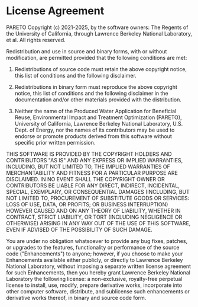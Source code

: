 License Agreement
=================

PARETO Copyright (c) 2021-2025, by the software owners: The Regents of the University of California,
through Lawrence Berkeley National Laboratory, et al. All rights reserved.

Redistribution and use in source and binary forms, with or without modification, are permitted
provided that the following conditions are met:

1. Redistributions of source code must retain the above copyright notice, this list of conditions
   and the following disclaimer.

2. Redistributions in binary form must reproduce the above copyright notice, this list of conditions
   and the following disclaimer in the documentation and/or other materials provided with the
   distribution.

3. Neither the name of the Produced Water Application for Beneficial Reuse, Environmental Impact and
   Treatment Optimization (PARETO), University of California, Lawrence Berkeley National Laboratory,
   U.S. Dept. of Energy, nor the names of its contributors may be used to endorse or promote
   products derived from this software without specific prior written permission.

THIS SOFTWARE IS PROVIDED BY THE COPYRIGHT HOLDERS AND CONTRIBUTORS "AS IS" AND ANY EXPRESS OR
IMPLIED WARRANTIES, INCLUDING, BUT NOT LIMITED TO, THE IMPLIED WARRANTIES OF MERCHANTABILITY AND
FITNESS FOR A PARTICULAR PURPOSE ARE DISCLAIMED. IN NO EVENT SHALL THE COPYRIGHT OWNER OR
CONTRIBUTORS BE LIABLE FOR ANY DIRECT, INDIRECT, INCIDENTAL, SPECIAL, EXEMPLARY, OR CONSEQUENTIAL
DAMAGES (INCLUDING, BUT NOT LIMITED TO, PROCUREMENT OF SUBSTITUTE GOODS OR SERVICES: LOSS OF USE,
DATA, OR PROFITS; OR BUSINESS INTERRUPTION) HOWEVER CAUSED AND ON ANY THEORY OF LIABILITY, WHETHER
IN CONTRACT, STRICT LIABILITY, OR TORT (INCLUDING NEGLIGENCE OR OTHERWISE) ARISING IN ANY WAY OUT OF
THE USE OF THIS SOFTWARE, EVEN IF ADVISED OF THE POSSIBILITY OF SUCH DAMAGE.

You are under no obligation whatsoever to provide any bug fixes, patches, or upgrades to the
features, functionality or performance of the source code ("Enhancements") to anyone; however, if
you choose to make your Enhancements available either publicly, or directly to Lawrence Berkeley
National Laboratory, without imposing a separate written license agreement for such Enhancements,
then you hereby grant Lawrence Berkeley National Laboratory the following license: a non-exclusive,
royalty-free perpetual license to install, use, modify, prepare derivative works, incorporate into
other computer software, distribute, and sublicense such enhancements or derivative works thereof,
in binary and source code form.
